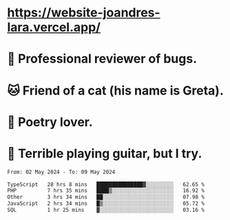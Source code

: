 # https://website-joandres-lara.vercel.app/
# 🐛 Professional reviewer of bugs.
# 🐱 Friend of a cat (his name is Greta).
# 📜 Poetry lover.
# 🎸 Terrible playing guitar, but I try.

<!--START_SECTION:waka-->

```txt
From: 02 May 2024 - To: 09 May 2024

TypeScript   28 hrs 8 mins   ███████████████▓░░░░░░░░░   62.65 %
PHP          7 hrs 35 mins   ████▒░░░░░░░░░░░░░░░░░░░░   16.92 %
Other        3 hrs 34 mins   ██░░░░░░░░░░░░░░░░░░░░░░░   07.98 %
JavaScript   2 hrs 34 mins   █▒░░░░░░░░░░░░░░░░░░░░░░░   05.72 %
SQL          1 hr 25 mins    ▓░░░░░░░░░░░░░░░░░░░░░░░░   03.16 %
```

<!--END_SECTION:waka-->
